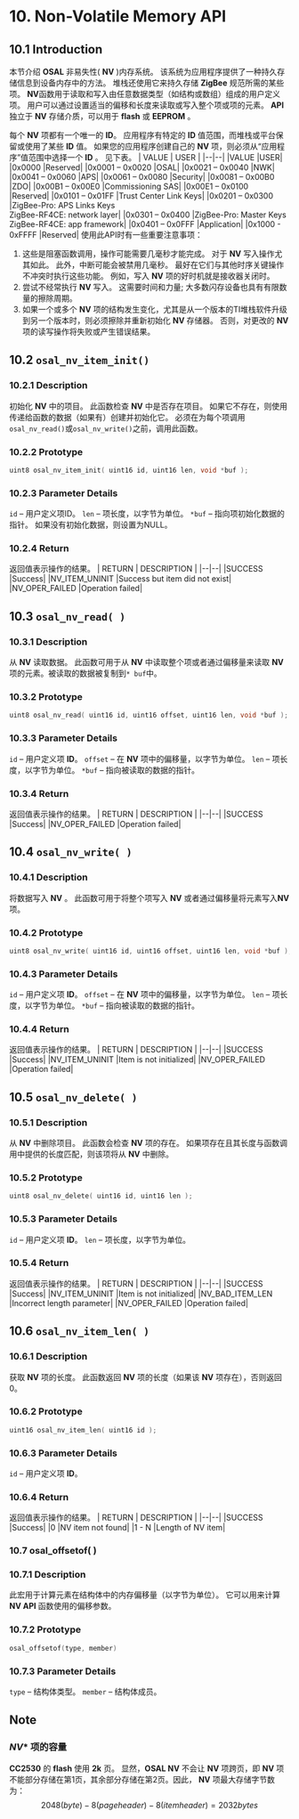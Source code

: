 
# 10. Non-Volatile Memory API
## 10.1 Introduction
本节介绍 **OSAL** 非易失性( **NV** )内存系统。 该系统为应用程序提供了一种持久存储信息到设备内存中的方法。 堆栈还使用它来持久存储 **ZigBee** 规范所需的某些项。 **NV**函数用于读取和写入由任意数据类型（如结构或数组）组成的用户定义项。 用户可以通过设置适当的偏移和长度来读取或写入整个项或项的元素。 **API** 独立于 **NV** 存储介质，可以用于 **flash** 或 **EEPROM** 。

每个 **NV** 项都有一个唯一的 **ID**。 应用程序有特定的 **ID** 值范围，而堆栈或平台保留或使用了某些 **ID** 值。 如果您的应用程序创建自己的 **NV** 项，则必须从“应用程序”值范围中选择一个 **ID** 。 见下表。
| VALUE | USER |
|--|--|
|VALUE |USER|
|0x0000 |Reserved|
|0x0001 – 0x0020 |OSAL|
|0x0021 – 0x0040 |NWK|
|0x0041 – 0x0060 |APS|
|0x0061 – 0x0080 |Security|
|0x0081 – 0x00B0 |ZDO|
|0x00B1 – 0x00E0 |Commissioning SAS|
|0x00E1 – 0x0100 |Reserved|
|0x0101 – 0x01FF |Trust Center Link Keys|
|0x0201 – 0x0300 |ZigBee-Pro: APS Links Keys <br>ZigBee-RF4CE: network layer|
|0x0301 – 0x0400 |ZigBee-Pro: Master Keys <br>ZigBee-RF4CE: app framework|
|0x0401 – 0x0FFF |Application|
|0x1000 - 0xFFFF |Reserved|
使用此API时有一些重要注意事项：
1. 这些是阻塞函数调用，操作可能需要几毫秒才能完成。 对于 **NV** 写入操作尤其如此。 此外，中断可能会被禁用几毫秒。 最好在它们与其他时序关键操作不冲突时执行这些功能。 例如，写入 **NV** 项的好时机就是接收器关闭时。
2. 尝试不经常执行 **NV** 写入。 这需要时间和力量; 大多数闪存设备也具有有限数量的擦除周期。
3. 如果一个或多个 **NV** 项的结构发生变化，尤其是从一个版本的TI堆栈软件升级到另一个版本时，则必须擦除并重新初始化 **NV** 存储器。 否则，对更改的 **NV** 项的读写操作将失败或产生错误结果。
## 10.2 `osal_nv_item_init()`
### 10.2.1 Description
初始化 **NV** 中的项目。 此函数检查 **NV** 中是否存在项目。 如果它不存在，则使用传递给函数的数据（如果有）创建并初始化它。
必须在为每个项调用`osal_nv_read()`或`osal_nv_write()`之前，调用此函数。
### 10.2.2 Prototype
``` c
uint8 osal_nv_item_init( uint16 id, uint16 len, void *buf );
```
### 10.2.3 Parameter Details
`id` – 用户定义项ID。
`len` – 项长度，以字节为单位。
`*buf` – 指向项初始化数据的指针。 如果没有初始化数据，则设置为NULL。
### 10.2.4 Return
返回值表示操作的结果。
| RETURN | DESCRIPTION |
|--|--|
|SUCCESS |Success|
|NV_ITEM_UNINIT |Success but item did not exist|
|NV_OPER_FAILED |Operation failed|
## 10.3 `osal_nv_read( )`
### 10.3.1 Description
从 **NV** 读取数据。 此函数可用于从 **NV** 中读取整个项或者通过偏移量来读取 **NV** 项的元素。被读取的数据被复制到`* buf`中。
### 10.3.2 Prototype
``` c
uint8 osal_nv_read( uint16 id, uint16 offset, uint16 len, void *buf );
```
### 10.3.3 Parameter Details
`id` – 用户定义项 **ID**。
`offset` – 在 **NV** 项中的偏移量，以字节为单位。
`len` – 项长度，以字节为单位。
`*buf` – 指向被读取的数据的指针。
### 10.3.4 Return
返回值表示操作的结果。
| RETURN | DESCRIPTION |
|--|--|
|SUCCESS |Success|
|NV_OPER_FAILED |Operation failed|
## 10.4 `osal_nv_write( )`
### 10.4.1 Description
将数据写入 **NV** 。 此函数可用于将整个项写入 **NV** 或者通过偏移量将元素写入**NV** 项。
### 10.4.2 Prototype
``` c
uint8 osal_nv_write( uint16 id, uint16 offset, uint16 len, void *buf );
```
### 10.4.3 Parameter Details
`id` – 用户定义项 **ID**。
`offset` – 在 **NV** 项中的偏移量，以字节为单位。
`len` – 项长度，以字节为单位。
`*buf` – 指向被读取的数据的指针。
### 10.4.4 Return
返回值表示操作的结果。
| RETURN | DESCRIPTION |
|--|--|
|SUCCESS |Success|
|NV_ITEM_UNINIT |Item is not initialized|
|NV_OPER_FAILED |Operation failed|
## 10.5 `osal_nv_delete( )`
### 10.5.1 Description
从 **NV** 中删除项目。 此函数会检查 **NV** 项的存在。 如果项存在且其长度与函数调用中提供的长度匹配，则该项将从 **NV** 中删除。
### 10.5.2 Prototype
``` c
uint8 osal_nv_delete( uint16 id, uint16 len );
``` 
### 10.5.3 Parameter Details
`id` – 用户定义项 **ID**。
`len` – 项长度，以字节为单位。
### 10.5.4 Return
返回值表示操作的结果。
| RETURN | DESCRIPTION |
|--|--|
|SUCCESS |Success|
|NV_ITEM_UNINIT |Item is not initialized|
|NV_BAD_ITEM_LEN |Incorrect length parameter|
|NV_OPER_FAILED |Operation failed|
## 10.6 `osal_nv_item_len( )`
### 10.6.1 Description
获取 **NV** 项的长度。 此函数返回 **NV** 项的长度（如果该 **NV** 项存在），否则返回0。
### 10.6.2 Prototype
``` c
uint16 osal_nv_item_len( uint16 id );
``` 
### 10.6.3 Parameter Details
`id` – 用户定义项 **ID**。
### 10.6.4 Return
返回值表示操作的结果。
| RETURN | DESCRIPTION |
|--|--|
|SUCCESS |Success|
|0 |NV item not found|
|1 - N |Length of NV item|
### 10.7 osal_offsetof( )
### 10.7.1 Description
此宏用于计算元素在结构体中的内存偏移量（以字节为单位）。 它可以用来计算 **NV API** 函数使用的偏移参数。 
### 10.7.2 Prototype
``` c
osal_offsetof(type, member)
```
### 10.7.3 Parameter Details
`type` – 结构体类型。
`member` – 结构体成员。

## Note
### *NV** 项的容量
**CC2530** 的 **flash** 使用 **2k** 页。 显然，**OSAL NV** 不会让 **NV** 项跨页，即 **NV** 项不能部分存储在第1页，其余部分存储在第2页。因此， **NV** 项最大存储字节数为：
$$2048(byte) - 8(page header) - 8(item header) = 2032 bytes$$
<!--stackedit_data:
eyJoaXN0b3J5IjpbMTQ0MjAzMDExOSwxMDkwNjUzMzgxLDEyOT
UyNzIxNjJdfQ==
-->